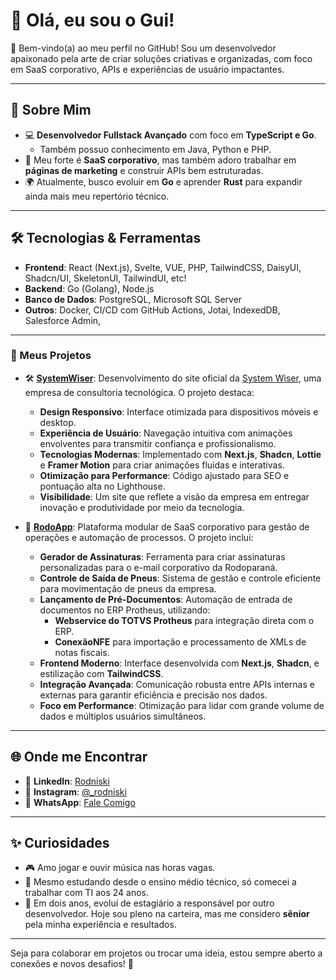 # 👋 Olá, eu sou o Gui!

🌟 Bem-vindo(a) ao meu perfil no GitHub! Sou um desenvolvedor apaixonado pela arte de criar soluções criativas e organizadas, com foco em SaaS corporativo, APIs e experiências de usuário impactantes.

---

## 🚀 Sobre Mim

- 💻 **Desenvolvedor Fullstack Avançado** com foco em **TypeScript e Go**.  
  - Também possuo conhecimento em Java, Python e PHP.
- 🎯 Meu forte é **SaaS corporativo**, mas também adoro trabalhar em **páginas de marketing** e construir APIs bem estruturadas.
- 🌍 Atualmente, busco evoluir em **Go** e aprender **Rust** para expandir ainda mais meu repertório técnico.

---

## 🛠️ Tecnologias & Ferramentas

- **Frontend**: React (Next.js), Svelte, VUE, PHP, TailwindCSS, DaisyUI, Shadcn/UI, SkeletonUI, TailwindUI, etc!  
- **Backend**: Go (Golang), Node.js  
- **Banco de Dados**: PostgreSQL, Microsoft SQL Server  
- **Outros**: Docker, CI/CD com GitHub Actions, Jotai, IndexedDB, Salesforce Admin,   

---

### 💼 Meus Projetos

- 🛠️ [**SystemWiser**](https://github.com/rodniski/SystemWiser): Desenvolvimento do site oficial da [System Wiser](https://systemwiser.com), uma empresa de consultoria tecnológica. O projeto destaca:
  - **Design Responsivo**: Interface otimizada para dispositivos móveis e desktop.
  - **Experiência de Usuário**: Navegação intuitiva com animações envolventes para transmitir confiança e profissionalismo.
  - **Tecnologias Modernas**: Implementado com **Next.js**, **Shadcn**, **Lottie** e **Framer Motion** para criar animações fluidas e interativas.
  - **Otimização para Performance**: Código ajustado para SEO e pontuação alta no Lighthouse.
  - **Visibilidade**: Um site que reflete a visão da empresa em entregar inovação e produtividade por meio da tecnologia.

- 🚛 [**RodoApp**](https://github.com/rodniski/RodoApp): Plataforma modular de SaaS corporativo para gestão de operações e automação de processos. O projeto inclui:
  - **Gerador de Assinaturas**: Ferramenta para criar assinaturas personalizadas para o e-mail corporativo da Rodoparaná.
  - **Controle de Saída de Pneus**: Sistema de gestão e controle eficiente para movimentação de pneus da empresa.
  - **Lançamento de Pré-Documentos**: Automação de entrada de documentos no ERP Protheus, utilizando:
    - **Webservice do TOTVS Protheus** para integração direta com o ERP.
    - **ConexãoNFE** para importação e processamento de XMLs de notas fiscais.
  - **Frontend Moderno**: Interface desenvolvida com **Next.js**, **Shadcn**, e estilização com **TailwindCSS**.
  - **Integração Avançada**: Comunicação robusta entre APIs internas e externas para garantir eficiência e precisão nos dados.
  - **Foco em Performance**: Otimização para lidar com grande volume de dados e múltiplos usuários simultâneos.

---

## 🌐 Onde me Encontrar

- 💼 **LinkedIn**: [Rodniski](https://www.linkedin.com/in/rodniski/)  
- 📸 **Instagram**: [@_rodniski](https://www.instagram.com/_rodniski/)  
- 📱 **WhatsApp**: [Fale Comigo](https://wa.me/5541991064298)  

---

## ✨ Curiosidades

- 🎮 Amo jogar e ouvir música nas horas vagas.  
- 🔭 Mesmo estudando desde o ensino médio técnico, só comecei a trabalhar com TI aos 24 anos.  
- 🚀 Em dois anos, evoluí de estagiário a responsável por outro desenvolvedor. Hoje sou pleno na carteira, mas me considero **sênior** pela minha experiência e resultados.

---

Seja para colaborar em projetos ou trocar uma ideia, estou sempre aberto a conexões e novos desafios! 🚀
